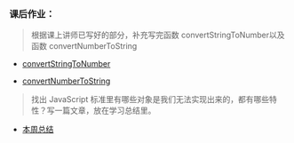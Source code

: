 ### 课后作业：
> 根据课上讲师已写好的部分，补充写完函数 convertStringToNumber以及函数 convertNumberToString

- [convertStringToNumber](./stringToNumber.js)

- [convertNumberToString](./numberToString.js)

> 找出 JavaScript 标准里有哪些对象是我们无法实现出来的，都有哪些特性？写一篇文章，放在学习总结里。

- [本周总结](./NOTE.md)
